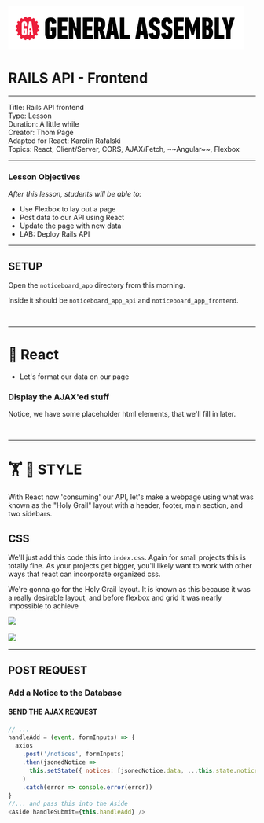 [![General Assembly Logo](/ga_cog.png)](https://generalassemb.ly)

# RAILS API - Frontend

<hr>
Title: Rails API frontend<br>
Type: Lesson<br>
Duration: A little while<br>
Creator: Thom Page<br>
Adapted for React: Karolin Rafalski<br>
Topics: React, Client/Server, CORS, AJAX/Fetch, ~~Angular~~, Flexbox<br>
<hr>

### Lesson Objectives

_After this lesson, students will be able to:_

- Use Flexbox to lay out a page
- Post data to our API using React
- Update the page with new data
- LAB: Deploy Rails API

<hr>

## SETUP

Open the `noticeboard_app` directory from this morning.

Inside it should be `noticeboard_app_api` and `noticeboard_app_frontend`.

<br>
<hr>

# &#x1F4D0; React

- Let's format our data on our page

### Display the AJAX'ed stuff

Notice, we have some placeholder html elements, that we'll fill in later.

<br>
<hr>

# &#x1F3CB; &#x1F371; STYLE

With React now 'consuming' our API, let's make a webpage using what was known as the "Holy Grail" layout with a header, footer, main section, and two sidebars.

## CSS

We'll just add this code this into `index.css`. Again for small projects this is totally fine. As your projects get bigger, you'll likely want to work with other ways that react can incorporate organized css.

We're gonna go for the Holy Grail layout. It is known as this because it was a really desirable layout, and before flexbox and grid it was nearly impossible to achieve

![](https://i0.wp.com/css-tricks.com/wp-content/uploads/2017/02/holy-grail-example.jpg?ssl=1)

![](https://i.imgur.com/36AhkCF.png)
<br>

<hr>

## POST REQUEST

### Add a Notice to the Database

#### SEND THE AJAX REQUEST

```javascript
// ...
handleAdd = (event, formInputs) => {
  axios
    .post('/notices', formInputs)
    .then(jsonedNotice =>
      this.setState({ notices: [jsonedNotice.data, ...this.state.notices] })
    )
    .catch(error => console.error(error))
}
//... and pass this into the Aside
<Aside handleSubmit={this.handleAdd} />
```
